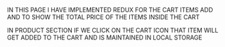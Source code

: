 IN THIS PAGE I HAVE IMPLEMENTED REDUX FOR THE CART ITEMS ADD AND TO SHOW THE TOTAL PRICE OF THE ITEMS INSIDE THE CART

IN PRODUCT SECTION IF WE CLICK ON THE CART ICON THAT ITEM WILL GET ADDED TO THE CART AND IS MAINTAINED IN LOCAL STORAGE
